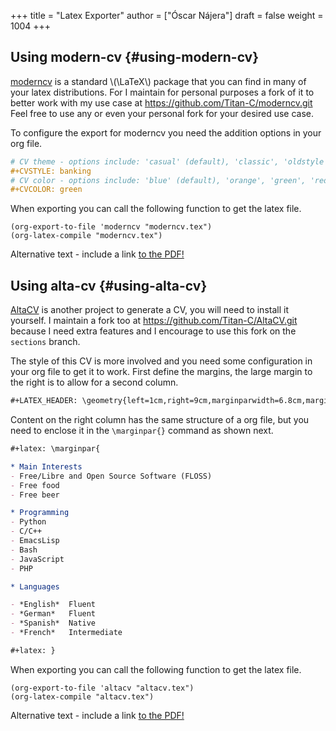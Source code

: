 +++
title = "Latex Exporter"
author = ["Óscar Nájera"]
draft = false
weight = 1004
+++

## Using modern-cv {#using-modern-cv}

[moderncv](https://www.ctan.org/tex-archive/macros/latex/contrib/moderncv) is a standard \\(\LaTeX\\) package that you can find in many of your
latex distributions. For I maintain for personal purposes a fork of it to
better work with my use case at <https://github.com/Titan-C/moderncv.git>
Feel free to use any or even your personal fork for your desired use case.

To configure the export for moderncv you need the addition options in your
org file.

```org
# CV theme - options include: 'casual' (default), 'classic', 'oldstyle' and 'banking'
#+CVSTYLE: banking
# CV color - options include: 'blue' (default), 'orange', 'green', 'red', 'purple', 'grey' and 'black'
#+CVCOLOR: green
```

When exporting you can call the following function to get the latex file.

```emacs-lisp
(org-export-to-file 'moderncv "moderncv.tex")
(org-latex-compile "moderncv.tex")
```

<object data="/moderncv.org.pdf" type="application/pdf" width="100%" height="500px">
<p>Alternative text - include a link <a href="/moderncv.org.pdf">to the PDF!</a></p>
</object>


## Using alta-cv {#using-alta-cv}

[AltaCV](https://github.com/liantze/AltaCV) is another project to generate a CV, you will need to install it
yourself. I maintain a fork too at <https://github.com/Titan-C/AltaCV.git>
because I need extra features and I encourage to use this fork on the
`sections` branch.

The style of this CV is more involved and you need some configuration in
your org file to get it to work. First define the margins, the large margin
to the right is to allow for a second column.

```org
#+LATEX_HEADER: \geometry{left=1cm,right=9cm,marginparwidth=6.8cm,marginparsep=1.2cm,top=1.25cm,bottom=1.25cm}
```

Content on the right column has the same structure of a org file, but you
need to enclose it in the `\marginpar{}` command as shown next.

```org
#+latex: \marginpar{
```

```org
* Main Interests
- Free/Libre and Open Source Software (FLOSS)
- Free food
- Free beer

* Programming
- Python
- C/C++
- EmacsLisp
- Bash
- JavaScript
- PHP

* Languages

- *English*  Fluent
- *German*   Fluent
- *Spanish*  Native
- *French*   Intermediate
```

```org
#+latex: }
```

When exporting you can call the following function to get the latex file.

```emacs-lisp
(org-export-to-file 'altacv "altacv.tex")
(org-latex-compile "altacv.tex")
```

<object data="/altacv.org.pdf" type="application/pdf" width="100%" height="500px">
<p>Alternative text - include a link <a href="/altacv.org.pdf">to the PDF!</a></p>
</object>
